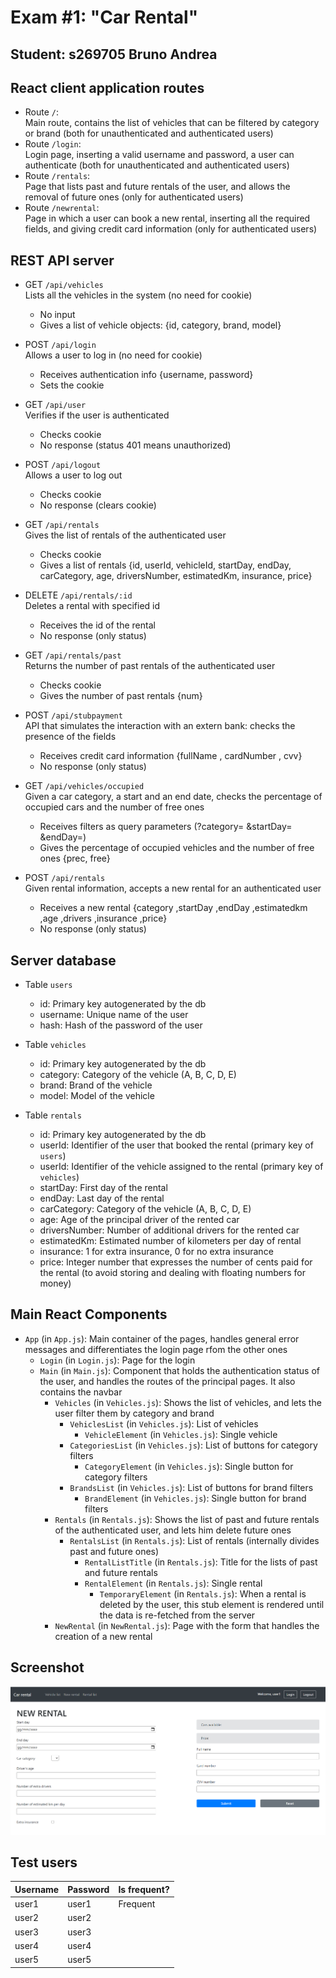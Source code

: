 # Exam #1: "Car Rental"
## Student: s269705 Bruno Andrea 

## React client application routes

- Route `/`:  
Main route, contains the list of vehicles that can be filtered by category or brand (both for unauthenticated and authenticated users)
- Route `/login`:  
Login page, inserting a valid username and password, a user can authenticate (both for unauthenticated and authenticated users)
- Route `/rentals`:  
Page that lists past and future rentals of the user, and allows the removal of future ones (only for authenticated users)
- Route `/newrental`:  
Page in which a user can book a new rental, inserting all the required fields, and giving credit card information (only for authenticated users)

## REST API server

- GET `/api/vehicles`  
Lists all the vehicles in the system (no need for cookie)   
  - No input
  - Gives a list of vehicle objects: {id, category, brand, model}

- POST `/api/login`  
Allows a user to log in (no need for cookie)  
  - Receives authentication info {username, password}
  - Sets the cookie

- GET `/api/user`  
Verifies if the user is authenticated  
  - Checks cookie
  - No response (status 401 means unauthorized)

- POST `/api/logout`  
Allows a user to log out
  - Checks cookie
  - No response (clears cookie)

- GET `/api/rentals`  
Gives the list of rentals of the authenticated user
  - Checks cookie
  - Gives a list of rentals {id, userId, vehicleId, startDay,
        endDay,  carCategory,  age,  driversNumber,
        estimatedKm, insurance,  price}

- DELETE `/api/rentals/:id`  
Deletes a rental with specified id
  - Receives the id of the rental
  - No response (only status)

- GET `/api/rentals/past`  
Returns the number of past rentals of the authenticated user
  - Checks cookie
  - Gives the number of past rentals {num}

- POST `/api/stubpayment`  
API that simulates the interaction with an extern bank: checks the presence of the fields
  - Receives credit card information {fullName , cardNumber , cvv}
  - No response (only status)

- GET `/api/vehicles/occupied`  
Given a car category, a start and an end date, checks the percentage of occupied cars and the number of free ones
  - Receives filters as query parameters (?category= &startDay= &endDay=)
  - Gives the percentage of occupied vehicles and the number of free ones {prec, free}

- POST `/api/rentals`  
Given rental information, accepts a new rental for an authenticated user
  - Receives a new rental {category ,startDay ,endDay ,estimatedkm ,age ,drivers ,insurance ,price}
  - No response (only status)

## Server database

- Table `users`
  - id: Primary key autogenerated by the db
  - username: Unique name of the user
  - hash: Hash of the password of the user

- Table `vehicles`
  - id: Primary key autogenerated by the db
  - category: Category of the vehicle (A, B, C, D, E)
  - brand: Brand of the vehicle
  - model: Model of the vehicle

- Table `rentals`
  - id: Primary key autogenerated by the db
  - userId: Identifier of the user that booked the rental (primary key of `users`)
  - userId: Identifier of the vehicle assigned to the rental (primary key of `vehicles`)
  - startDay: First day of the rental
  - endDay: Last day of the rental
  - carCategory: Category of the vehicle (A, B, C, D, E)
  - age: Age of the principal driver of the rented car
  - driversNumber: Number of additional drivers for the rented car
  - estimatedKm: Estimated number of kilometers per day of rental
  - insurance: 1 for extra insurance, 0 for no extra insurance
  - price: Integer number that expresses the number of cents paid for the rental (to avoid storing and dealing with floating numbers for money)


## Main React Components

- `App` (in `App.js`): Main container of the pages, handles general error messages and differentiates the login page rfom the other ones
  - `Login` (in `Login.js`): Page for the login
  - `Main` (in `Main.js`): Component that holds the authentication status of the user, and handles the routes of the principal pages. It also contains the navbar
    - `Vehicles` (in `Vehicles.js`): Shows the list of vehicles, and lets the user filter them by category and brand
      - `VehiclesList` (in `Vehicles.js`): List of vehicles
        - `VehicleElement` (in `Vehicles.js`): Single vehicle
      - `CategoriesList` (in `Vehicles.js`): List of buttons for category filters
        - `CategoryElement` (in `Vehicles.js`): Single button for category filters
      - `BrandsList` (in `Vehicles.js`): List of buttons for brand filters
        - `BrandElement` (in `Vehicles.js`): Single button for brand filters
    - `Rentals` (in `Rentals.js`): Shows the list of past and future rentals of the authenticated user, and lets him delete future ones
      - `RentalsList` (in `Rentals.js`): List of rentals (internally divides past and future ones)
        - `RentalListTitle` (in `Rentals.js`): Title for the lists of past and future rentals
        - `RentalElement` (in `Rentals.js`): Single rental
          - `TemporaryElement` (in `Rentals.js`): When a rental is deleted by the user, this stub element is rendered until the data is re-fetched from the server
    - `NewRental` (in `NewRental.js`): Page with the form that handles the creation of a new rental

## Screenshot

![Configurator Screenshot](./images_README/newrental.png)

## Test users

| Username | Password | Is frequent? |
| -------- | -------- | ------------ |
| user1    | user1    | Frequent     |
| user2    | user2    |              |
| user3    | user3    |              |
| user4    | user4    |              |
| user5    | user5    |              |
